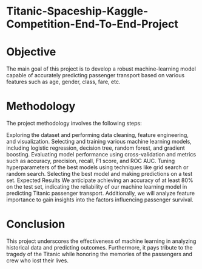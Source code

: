 # Titanic-Spaceship-Kaggle-Competition-End-To-End-Project

# Objective
The main goal of this project is to develop a robust machine-learning model capable of accurately predicting passenger transport based on various features such as age, gender, class, fare, etc.

# Methodology
The project methodology involves the following steps:

Exploring the dataset and performing data cleaning, feature engineering, and visualization.
Selecting and training various machine learning models, including logistic regression, decision tree, random forest, and gradient boosting.
Evaluating model performance using cross-validation and metrics such as accuracy, precision, recall, F1 score, and ROC AUC.
Tuning hyperparameters of the best models using techniques like grid search or random search.
Selecting the best model and making predictions on a test set.
Expected Results
We anticipate achieving an accuracy of at least 80% on the test set, indicating the reliability of our machine learning model in predicting Titanic passenger transport. Additionally, we will analyze feature importance to gain insights into the factors influencing passenger survival.

# Conclusion
This project underscores the effectiveness of machine learning in analyzing historical data and predicting outcomes. Furthermore, it pays tribute to the tragedy of the Titanic while honoring the memories of the passengers and crew who lost their lives.
